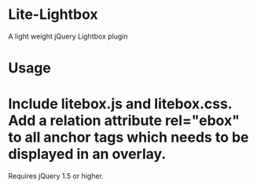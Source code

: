 Lite-Lightbox
=============

A light weight jQuery Lightbox plugin

Usage
=====
Include litebox.js and litebox.css.
Add a relation attribute rel="ebox" to all anchor tags which needs to be displayed in an overlay.
======

Requires jQuery 1.5 or higher.
